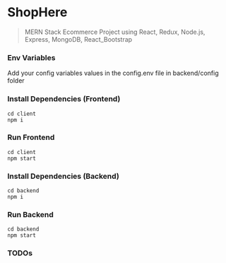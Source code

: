 # ShopHere 

> MERN Stack Ecommerce Project using React, Redux, Node.js, Express, MongoDB, React_Bootstrap
>


### Env Variables

Add your config variables values in the config.env file in backend/config folder

### Install Dependencies (Frontend)

```
cd client
npm i
```
### Run Frontend

```
cd client
npm start
```

### Install Dependencies (Backend)

```
cd backend
npm i
```

### Run Backend

```
cd backend
npm start
```

### TODOs


